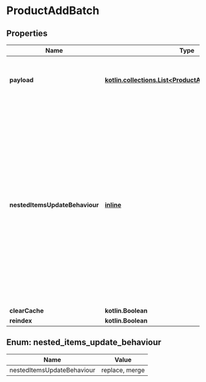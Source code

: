 
# ProductAddBatch

## Properties
| Name | Type | Description | Notes |
| ------------ | ------------- | ------------- | ------------- |
| **payload** | [**kotlin.collections.List&lt;ProductAddBatchPayloadInner&gt;**](ProductAddBatchPayloadInner.md) | Contains an array of product objects. The list of properties may vary depending on the specific platform. |  |
| **nestedItemsUpdateBehaviour** | [**inline**](#NestedItemsUpdateBehaviour) |  Determines how updates to nested items should be handled.&lt;hr&gt;&lt;div style&#x3D;\&quot;font-style:normal\&quot;&gt;  Values description:  &lt;div style&#x3D;\&quot;margin-left: 2%; padding-top: 2%\&quot;&gt;    &lt;div style&#x3D;\&quot;font-size:85%\&quot;&gt;      &lt;b&gt;  replace&lt;/b&gt;: This option indicates that the nested items should be completely replaced with the new data provided. &lt;/br&gt;      &lt;b&gt;  merge&lt;/b&gt;: With this option, updates to nested items are merged with the existing data. &lt;/br&gt;    &lt;/div&gt;  &lt;/div&gt;&lt;/div&gt; |  [optional] |
| **clearCache** | **kotlin.Boolean** |  |  [optional] |
| **reindex** | **kotlin.Boolean** |  |  [optional] |


<a id="NestedItemsUpdateBehaviour"></a>
## Enum: nested_items_update_behaviour
| Name | Value |
| ---- | ----- |
| nestedItemsUpdateBehaviour | replace, merge |



